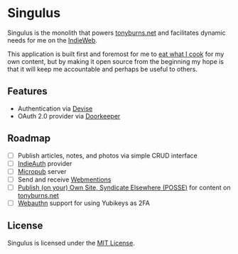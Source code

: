 # Singulus

Singulus is the monolith that powers [tonyburns.net](https://tonyburns.net) and facilitates dynamic needs for me on the [IndieWeb](https://indieweb.org/).

This application is built first and foremost for me to [eat what I cook](https://indieweb.org/eat_what_you_cook) for my own content, but by making it open source from the beginning my hope is that it will keep me accountable and perhaps be useful to others.

## Features

- Authentication via [Devise](https://github.com/heartcombo/devise)
- OAuth 2.0 provider via [Doorkeeper](https://github.com/doorkeeper-gem/doorkeeper)

## Roadmap

- [ ] Publish articles, notes, and photos via simple CRUD interface
- [ ] [IndieAuth](https://indieauth.net/) provider
- [ ] [Micropub](https://micropub.rocks/) server
- [ ] Send and receive [Webmentions](https://webmention.rocks/)
- [ ] [Publish (on your) Own Site, Syndicate Elsewhere (POSSE)](https://indieweb.org/POSSE) for content on [tonyburns.net](https://tonyburns.net)
- [ ] [Webauthn](https://webauthn.io/) support for using Yubikeys as 2FA

## License

Singulus is licensed under the [MIT License](https://opensource.org/licenses/MIT).

